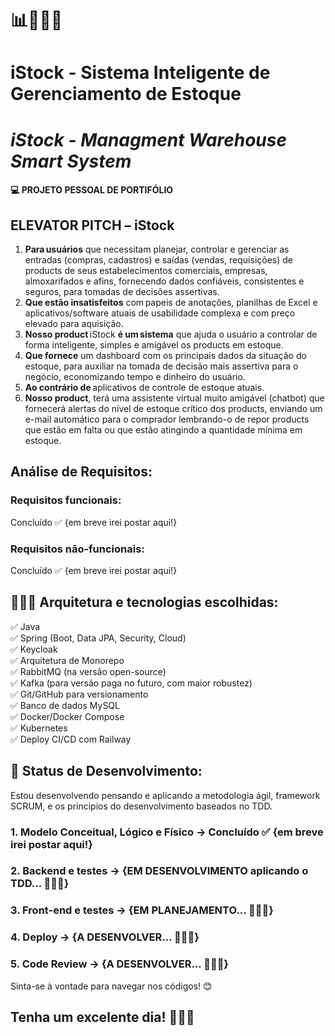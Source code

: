 # 📊👨🏼‍💻 
# iStock - Sistema Inteligente de Gerenciamento de Estoque
# <i>iStock - Managment Warehouse Smart System</i>

#### 💻 PROJETO PESSOAL DE PORTIFÓLIO

## ELEVATOR PITCH – iStock 

1. <b>Para usuários</b> que necessitam planejar, controlar e gerenciar as entradas (compras, cadastros) e saídas (vendas, requisições) de products de seus estabelecimentos comerciais, empresas, almoxarifados e afins, fornecendo dados confiáveis, consistentes e seguros, para tomadas de decisões assertivas. <br>
2. <b>Que estão insatisfeitos</b> com papeis de anotações, planilhas de Excel e aplicativos/software atuais de usabilidade complexa e com preço elevado para aquisição. <br>
3. <b>Nosso product</b> iStock <b>é um sistema</b> que ajuda o usuário a controlar de forma inteligente, simples e amigável os products em estoque. <br>
4. <b>Que fornece</b> um dashboard com os principais dados da situação do estoque, para auxiliar na tomada de decisão mais assertiva para o negócio, economizando tempo e dinheiro do usuário. <br>
5. <b>Ao contrário de</b> aplicativos de controle de estoque atuais. <br>
6. <b>Nosso product</b>, terá uma assistente virtual muito amigável (chatbot) que fornecerá alertas do nível de estoque crítico dos products, enviando um e-mail automático para o comprador lembrando-o de repor products que estão em falta ou que estão atingindo a quantidade mínima em estoque. <br>

## Análise de Requisitos:
### Requisitos funcionais:
Concluído ✅ {em breve irei postar aqui!}
### Requisitos não-funcionais:
Concluído ✅ {em breve irei postar aqui!}
## 👨🏼‍💻 Arquitetura e tecnologias escolhidas:

✅ Java<br>
✅ Spring (Boot, Data JPA, Security, Cloud)<br>
✅ Keycloak<br>
✅ Arquitetura de Monorepo<br>
✅ RabbitMQ (na versão open-source)<br>
✅ Kafka (para versão paga no futuro, com maior robustez)<br>
✅ Git/GitHub para versionamento<br>
✅ Banco de dados MySQL<br>
✅ Docker/Docker Compose<br>
✅ Kubernetes<br>
✅ Deploy CI/CD com Railway<br>

## 📌 Status de Desenvolvimento:

Estou desenvolvendo pensando e aplicando a metodologia ágil, framework SCRUM, e os príncipios do desenvolvimento baseados no TDD.

### 1. Modelo Conceitual, Lógico e Físico -> Concluído ✅ {em breve irei postar aqui!}
### 2. Backend e testes -> {EM DESENVOLVIMENTO aplicando o TDD... 👨🏼‍💻}
### 3. Front-end e testes -> {EM PLANEJAMENTO... 👨🏼‍💻}
### 4. Deploy -> {A DESENVOLVER... 👨🏼‍💻}
### 5. Code Review -> {A DESENVOLVER... 👨🏼‍💻}
 
Sinta-se à vontade para navegar nos códigos! 😊

## Tenha um excelente dia! 🎉🙏🏼
